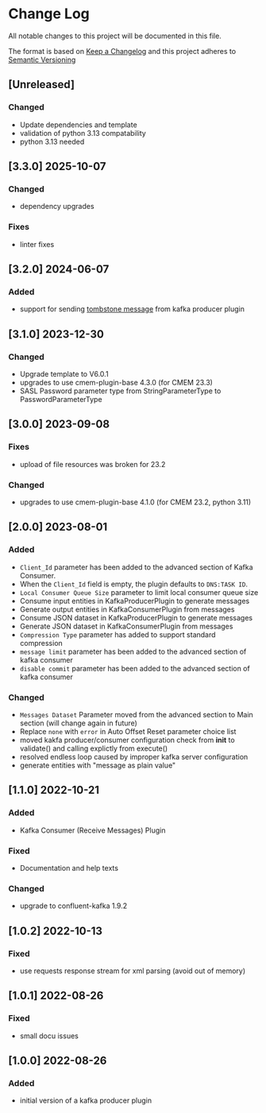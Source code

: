 <!-- markdownlint-disable MD012 MD013 MD024 MD033 -->
# Change Log

All notable changes to this project will be documented in this file.

The format is based on [Keep a Changelog](http://keepachangelog.com/) and this project adheres to [Semantic Versioning](https://semver.org/)

## [Unreleased]

### Changed

- Update dependencies and template
- validation of python 3.13 compatability
- python 3.13 needed

## [3.3.0] 2025-10-07

### Changed

- dependency upgrades

### Fixes

- linter fixes


## [3.2.0] 2024-06-07

### Added

- support for sending [tombstone message](https://medium.com/@damienthomlutz/deleting-records-in-kafka-aka-tombstones-651114655a16) from kafka producer plugin


## [3.1.0] 2023-12-30

### Changed

- Upgrade template to V6.0.1
- upgrades to use cmem-plugin-base 4.3.0 (for CMEM 23.3)
- SASL Password parameter type from StringParameterType to PasswordParameterType


## [3.0.0] 2023-09-08

### Fixes

- upload of file resources was broken for 23.2

### Changed

- upgrades to use cmem-plugin-base 4.1.0 (for CMEM 23.2, python 3.11)


## [2.0.0] 2023-08-01

### Added

- `Client_Id` parameter has been added to the advanced section of Kafka Consumer.
- When the `Client_Id` field is empty, the plugin defaults to `DNS:TASK ID`.
- `Local Consumer Queue Size` parameter to limit local consumer queue size
- Consume input entities in KafkaProducerPlugin to generate messages
- Generate output entities in KafkaConsumerPlugin from messages
- Consume JSON dataset in KafkaProducerPlugin to generate messages
- Generate JSON dataset in KafkaConsumerPlugin from messages
- `Compression Type` parameter has added to support standard compression
- `message limit` parameter has been added to the advanced section of kafka consumer
- `disable commit` parameter has been added to the advanced section of kafka consumer

### Changed

- `Messages Dataset` Parameter moved from the advanced section to Main section (will change again in future)
- Replace `none` with `error` in Auto Offset Reset parameter choice list
- moved kakfa producer/consumer configuration check from __init__ to validate() and calling explictly from execute()
- resolved endless loop caused by improper kafka server configuration
- generate entities with "message as plain value"


## [1.1.0] 2022-10-21

### Added

- Kafka Consumer (Receive Messages) Plugin

### Fixed

- Documentation and help texts

### Changed

- upgrade to confluent-kafka 1.9.2


## [1.0.2] 2022-10-13

### Fixed

- use requests response stream for xml parsing (avoid out of memory)


## [1.0.1] 2022-08-26

### Fixed

- small docu issues


## [1.0.0] 2022-08-26

### Added

- initial version of a kafka producer plugin


